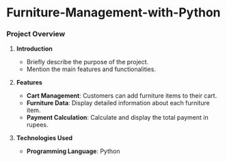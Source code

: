 # Furniture-Management-with-Python


### Project Overview



1. **Introduction**
   - Briefly describe the purpose of the project.
   - Mention the main features and functionalities.

2. **Features**
   - **Cart Management**: Customers can add furniture items to their cart.
   - **Furniture Data**: Display detailed information about each furniture item.
   - **Payment Calculation**: Calculate and display the total payment in rupees.

3. **Technologies Used**
   - **Programming Language**: Python
  

